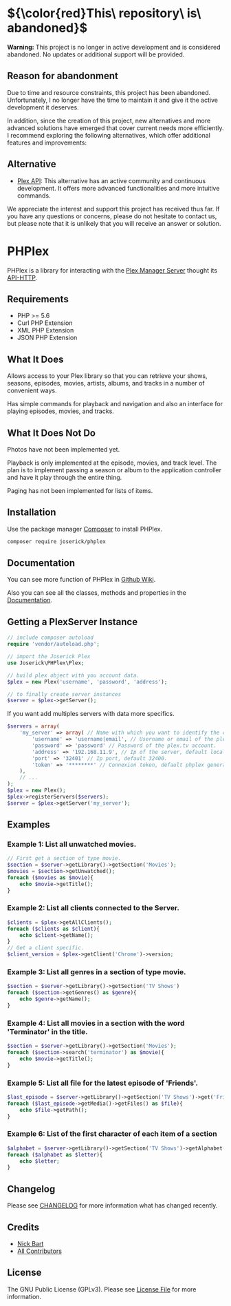 # ${\color{red}This\ repository\ is\ abandoned}$


**Warning:** This project is no longer in active development and is considered abandoned. No updates or additional support will be provided.

## Reason for abandonment

Due to time and resource constraints, this project has been abandoned. Unfortunately, I no longer have the time to maintain it and give it the active development it deserves.

In addition, since the creation of this project, new alternatives and more advanced solutions have emerged that cover current needs more efficiently. I recommend exploring the following alternatives, which offer additional features and improvements:

## Alternative

- [Plex API](https://github.com/jc21/plex-api): This alternative has an active community and continuous development. It offers more advanced functionalities and more intuitive commands.

We appreciate the interest and support this project has received thus far. If you have any questions or concerns, please do not hesitate to contact us, but please note that it is unlikely that you will receive an answer or solution.

# PHPlex

PHPlex is a library for interacting with the [Plex Manager Server](https://www.plex.tv) thought its [API-HTTP](https://github.com/Arcanemagus/plex-api/wiki/Plex-Web-API-Overview).

## Requirements

 - PHP >= 5.6
 - Curl PHP Extension
 - XML PHP Extension
 - JSON PHP Extension

## What It Does
Allows access to your Plex library so that you can retrieve your shows, seasons, episodes, movies, artists, albums, and tracks in a number of convenient ways.

Has simple commands for playback and navigation and also an interface for playing episodes, movies, and tracks.

## What It Does Not Do
Photos have not been implemented yet.

Playback is only implemented at the episode, movies, and track level. The plan is to implement passing a season or album to the application controller and have it play through the entire thing.

Paging has not been implemented for lists of items.

## Installation

Use the package manager [Composer](https://getcomposer.org/) to install PHPlex.

```bash
composer require joserick/phplex
```
## Documentation
You can see more function of PHPlex in [Github Wiki](https://github.com/joserick/phplex/wiki).

Also you can see all the classes, methods and properties  in the [Documentation](https://joserick.com/docs/phplex/index.html).
## Getting a PlexServer Instance

```php
// include composer autoload
require 'vendor/autoload.php';

// import the Joserick Plex
use Joserick\PHPlex\Plex;

// build plex object with you account data.
$plex = new Plex('username', 'password', 'address');

// to finally create server instances
$server = $plex->getServer();
```
If you want add multiples  servers with data  more specifics.
```php
$servers = array(
	'my_server' => array( // Name with which you want to identify the configuration of the server.
		'username' => 'username|email', // Username or email of the plex.tv account.
		'password' => 'password' // Password of the plex.tv account.
		'address' => '192.168.11.9', // Ip of the server, default localhost.
		'port' => '32401' // Ip port, default 32400.
		'token' => '********' // Connexion token, default phplex generate one.
	),
	// ...
);
$plex = new Plex();
$plex->registerServers($servers);
$server = $plex->getServer('my_server');
```
## Examples
### Example 1: List all unwatched movies.
```php
// First get a section of type movie.
$section = $server->getLibrary()->getSection('Movies');
$movies = $section->getUnwatched();
foreach ($movies as $movie){
	echo $movie->getTitle();
}
```
### Example 2: List all clients connected to the Server.
```php
$clients = $plex->getAllClients();
foreach ($clients as $client){
	echo $client->getName();
}
// Get a client specific.
$client_version = $plex->getClient('Chrome')->version;
```
### Example 3: List all genres in a section of type movie.
```php
$section = $server->getLibrary()->getSection('TV Shows')
foreach ($section->getGenres() as $genre){
	echo $genre->getName();
}
```
### Example 4: List all movies in a section with the word 'Terminator' in the title.
```php
$section = $server->getLibrary()->getSection('Movies');
foreach ($section->search('terminator') as $movie){
	echo $movie->getTitle();
}
```
### Example 5: List all file for the latest episode of 'Friends'.
```php
$last_episode = $server->getLibrary()->getSection('TV Shows')->get('Friends')->getEpisodes()[-1];
foreach ($last_episode->getMedia()->getFiles() as $file){
	echo $file->getPath();
}
```
### Example 6: List of the first character of each item of a section
```php
$alphabet = $server->getLibrary()->getSection('TV Shows')->getAlphabet();
foreach ($alphabet as $letter){
	echo $letter;
}
```
## Changelog
Please see [CHANGELOG](https://github.com/joserick/phplex/blob/master/CHANGELOG.md) for more information what has changed recently.
## Credits

 - [Nick Bart](https://github.com/nickbart)
 - [All Contributors](https://github.com/joserick/phplex/graphs/contributors)

## License

The GNU Public License (GPLv3). Please see [License File](https://github.com/joserick/phplex/blob/master/LICENSE) for more information.
